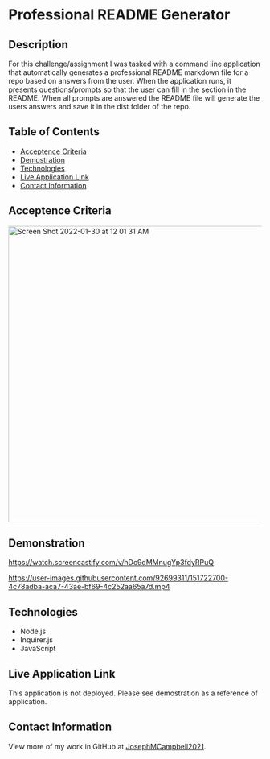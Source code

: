 # Professional README Generator

## Description

For this challenge/assignment I was tasked with a command line application that automatically generates a professional README markdown file for a repo based on answers from the user. When the  application runs, it presents questions/prompts so that the user can fill in the section in the README. When all prompts are answered the README file  will generate the users answers and save it in the dist folder of the repo.  

## Table of Contents

   * [Acceptence Criteria](#Acceptence-Criteria)
   * [Demostration](#Demostration )
   * [Technologies](#Technologies)
   * [Live Application Link](#live-application-link)
   * [Contact Information](#contact-information)


## Acceptence Criteria

<img width="589" alt="Screen Shot 2022-01-30 at 12 01 31 AM" src="https://user-images.githubusercontent.com/92699311/151687359-536ba791-f1da-4281-8913-c1f2ccd16a3e.png">

## Demonstration 

https://watch.screencastify.com/v/hDc9dMMnugYp3fdyRPuQ


https://user-images.githubusercontent.com/92699311/151722700-4c78adba-aca7-43ae-bf69-4c252aa65a7d.mp4


## Technologies
* Node.js
* Inquirer.js
* JavaScript

## Live Application Link

This application is not deployed. Please see demostration as a reference of application. 

## Contact Information

View more of my work in GitHub at [JosephMCampbell2021](https://github.com/JMCampbell2021).
